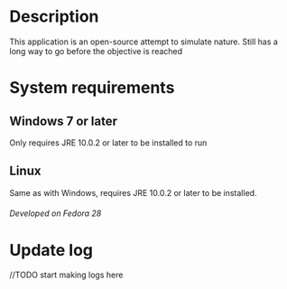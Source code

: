 # Description
This application is an open-source attempt to simulate nature.
Still has a long way to go before the objective is reached

# System requirements
## Windows 7 or later
Only requires JRE 10.0.2 or later to be installed to run

## Linux
Same as with Windows, requires JRE 10.0.2 or later to be installed.
###### Developed on Fedora 28

# Update log
//TODO start making logs here